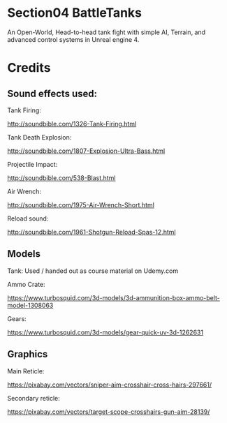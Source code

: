 # Section04 BattleTanks
An Open-World, Head-to-head tank fight with simple AI, Terrain, and advanced control systems in Unreal engine 4.

# Credits
## Sound effects used:
Tank Firing:

http://soundbible.com/1326-Tank-Firing.html

Tank Death Explosion:

http://soundbible.com/1807-Explosion-Ultra-Bass.html

Projectile Impact:

http://soundbible.com/538-Blast.html

Air Wrench:

http://soundbible.com/1975-Air-Wrench-Short.html

Reload sound:

http://soundbible.com/1961-Shotgun-Reload-Spas-12.html


## Models
Tank:
Used / handed out as course material on Udemy.com

Ammo Crate:

https://www.turbosquid.com/3d-models/3d-ammunition-box-ammo-belt-model-1308063

Gears:

https://www.turbosquid.com/3d-models/gear-quick-uv-3d-1262631

## Graphics
Main Reticle:

https://pixabay.com/vectors/sniper-aim-crosshair-cross-hairs-297661/

Secondary reticle:

https://pixabay.com/vectors/target-scope-crosshairs-gun-aim-28139/
